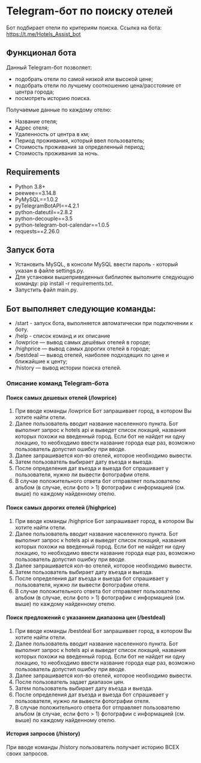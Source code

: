 # Telegram-бот по поиску отелей

Бот подбирает отели по критериям поиска. 
Ссылка на бота: https://t.me/Hotels_Assist_bot

## Функционал бота

Данный Telegram-бот позволяет:

- подобрать отели по самой низкой или высокой цене;
- подобрать отели по лучшему соотношению цена/расстояние от центра города;
- посмотреть историю поиска.

Получаемые данные по каждому отелю:

- Название отеля;
- Адрес отеля;
- Удаленность от центра в км;
- Период проживания, который ввел пользователь;
- Стоимость проживания за определенный период;
- Стоимость проживания за ночь.

## Requirements

- Python 3.8+
- peewee==3.14.8
- PyMySQL==1.0.2
- pyTelegramBotAPI==4.2.1
- python-dateutil==2.8.2
- python-decouple==3.5
- python-telegram-bot-calendar==1.0.5
- requests==2.26.0

## Запуск бота
- Установить MySQL, в консоли MySQL ввести пароль - который указан в файле settings.py.
- Для установки вышеприведенных библиотек выполните следующую команду: pip install -r requirements.txt.
- Запустить файл main.py.



## Бот выполняет следующие команды:

- /start - запуск бота, выполняется автоматически при подключении к боту.
- /help - список команд и их описание
- /lowprice — вывод самых дешёвых отелей в городе;
- /highprice — вывод самых дорогих отелей в городе;
- /bestdeal — вывод отелей, наиболее подходящих по цене и ближайшие к центу;
- /history — вывод истории поиска отелей.

### Описание команд Telegram-бота

#### Поиск самых дешевых отелей (/lowprice)

1. При вводе команды /lowprice Бот запрашивает город, в котором Вы хотите найти отели.
2. Далее пользователь вводит название населенного пункта. Бот выполнит запрос к hotels api и выведет список локаций,
   названия которых похожи на введенный город. Если бот не найдет ни одну локацию, то необходимо ввести название города
   еще раз, возможно пользователь допустил ошибку при вводе.
3. Далее запрашивается кол-во отелей, которое необходимо вывести.
4. Затем пользователь выбирает дату въезда и выезда.
5. После определения дат въезда и выезда бот спрашивает у пользователя, нужно ли вывести фотографии отеля.
6. В случае положительного ответа бот отправляет пользователю альбом (в случае, если фото > 1) фотографии с информацией
   (см. выше) по каждому найденному отелю.

#### Поиск самых дорогих отелей (/highprice)

1. При вводе команды /highprice Бот запрашивает город, в котором Вы хотите найти отели.
2. Далее пользователь вводит название населенного пункта. Бот выполнит запрос к hotels api и выведет список локаций,
   названия которых похожи на введенный город. Если бот не найдет ни одну локацию, то необходимо ввести название города
   еще раз, возможно пользователь допустил ошибку при вводе.
3. Далее запрашивается кол-во отелей, которое необходимо вывести.
4. Затем пользователь выбирает дату въезда и выезда.
5. После определения дат въезда и выезда бот спрашивает у пользователя, нужно ли вывести фотографии отеля.
6. В случае положительного ответа бот отправляет пользователю альбом (в случае, если фото > 1) фотографии с информацией
   (см. выше) по каждому найденному отелю.

#### Поиск предложений с указанием диапазона цен (/bestdeal)

1. При вводе команды /bestdeal Бот запрашивает город, в котором Вы хотите найти отели.
2. Далее пользователь вводит название населенного пункта. Бот выполнит запрос к hotels api и выведет список локаций,
   названия которых похожи на введенный город. Если бот не найдет ни одну локацию, то необходимо ввести название города
   еще раз, возможно пользователь допустил ошибку при вводе.
3. Далее запрашивается кол-во отелей, которое необходимо вывести.
4. После пользователь задает диапазон цен.
5. Затем пользователь выбирает дату въезда и выезда.
6. После определения дат въезда и выезда бот спрашивает у пользователя, нужно ли вывести фотографии отеля.
7. В случае положительного ответа бот отправляет пользователю альбом (в случае, если фото > 1) фотографии с информацией
   (см. выше) по каждому найденному отелю.
   
#### История запросов (/history)
При вводе команды /history пользователь получает историю ВСЕХ своих запросов.
